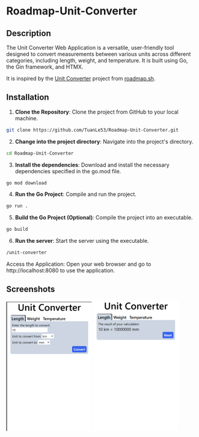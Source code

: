 # Roadmap-Unit-Converter

## Description
The Unit Converter Web Application is a versatile, user-friendly tool designed to convert measurements between various units across different categories, including length, weight, and temperature. It is built using Go, the Gin framework, and HTMX.

It is inspired by the [Unit Converter](https://roadmap.sh/projects/unit-converter) project from [roadmap.sh](https://roadmap.sh/).

## Installation
1. **Clone the Repository**: Clone the project from GitHub to your local machine.

```bash
git clone https://github.com/TuanLe53/Roadmap-Unit-Converter.git
```

2. **Change into the project directory**: Navigate into the project's directory.
```bash
cd Roadmap-Unit-Converter
```

3. **Install the dependencies**: Download and install the necessary dependencies specified in the go.mod file.
```bash
go mod download
```

4. **Run the Go Project**: Compile and run the project.
```bash
go run .
```

5. **Build the Go Project (Optional)**: Compile the project into an executable.
```bash
go build
```

6. **Run the server**: Start the server using the executable.
```bash
/unit-converter
```

Access the Application: Open your web browser and go to http://localhost:8080 to use the application.

## Screenshots
<p float="left">
    <img src="screenshots/image1.png" width="45%" />
    <img src="screenshots/image2.png" width="45%" />
</p>